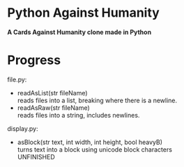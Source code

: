 # Python Against Humanity
**A Cards Against Humanity clone made in Python**

# Progress
file.py:
* readAsList(str fileName)  
    reads files into a list, breaking where there is a newline.
* readAsRaw(str fileName)  
    reads files into a string, includes newlines.


display.py:
* asBlock(str text, int width, int height, bool heavyB)  
    turns text into a block using unicode block characters  
    UNFINISHED